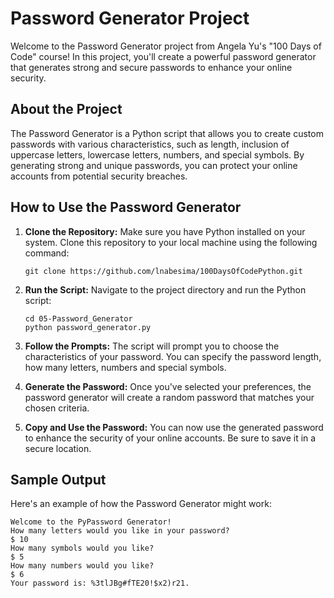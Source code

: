 # Password Generator Project

Welcome to the Password Generator project from Angela Yu's "100 Days of Code" course! In this project, you'll create a
powerful password generator that generates strong and secure passwords to enhance your online security.

## About the Project

The Password Generator is a Python script that allows you to create custom passwords with various characteristics, such
as length, inclusion of uppercase letters, lowercase letters, numbers, and special symbols. By generating strong and
unique passwords, you can protect your online accounts from potential security breaches.

## How to Use the Password Generator

1. **Clone the Repository:** Make sure you have Python installed on your system. Clone this repository to your local
   machine using the following command:

   ```
   git clone https://github.com/lnabesima/100DaysOfCodePython.git
   ```

2. **Run the Script:** Navigate to the project directory and run the Python script:

   ```
   cd 05-Password_Generator
   python password_generator.py
   ```

3. **Follow the Prompts:** The script will prompt you to choose the characteristics of your password. You can specify
   the password length, how many letters, numbers and special symbols.

4. **Generate the Password:** Once you've selected your preferences, the password generator will create a random
   password that matches your chosen criteria.

5. **Copy and Use the Password:** You can now use the generated password to enhance the security of your online
   accounts. Be sure to save it in a secure location.

## Sample Output

Here's an example of how the Password Generator might work:

```
Welcome to the PyPassword Generator!
How many letters would you like in your password?
$ 10
How many symbols would you like?
$ 5
How many numbers would you like?
$ 6
Your password is: %3tlJBg#fTE20!$x2)r21.
```
